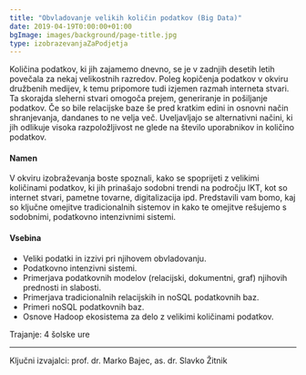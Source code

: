 ```yaml
---
title: "Obvladovanje velikih količin podatkov (Big Data)"
date: 2019-04-19T0:00:00+01:00
bgImage: images/background/page-title.jpg
type: izobrazevanjaZaPodjetja
---
```

Količina podatkov, ki jih zajamemo dnevno, se je v zadnjih desetih letih povečala za nekaj velikostnih razredov. 
Poleg kopičenja podatkov v okviru družbenih medijev, k temu pripomore tudi izjemen razmah interneta stvari. 
Ta skorajda sleherni stvari omogoča prejem, generiranje in pošiljanje podatkov. 
Če so bile relacijske baze še pred kratkim edini in osnovni način shranjevanja, dandanes to ne velja več. 
Uveljavljajo se alternativni načini, ki jih odlikuje visoka razpoložljivost ne glede na število uporabnikov in količino podatkov. 

#### Namen
V okviru izobraževanja boste spoznali, kako se spoprijeti z velikimi količinami podatkov, ki jih prinašajo sodobni trendi na področju IKT, kot so internet stvari, pametne tovarne, digitalizacija ipd. 
Predstavili vam bomo, kaj so ključne omejitve tradicionalnih sistemov in kako te omejitve rešujemo s sodobnimi, podatkovno intenzivnimi sistemi. 

#### Vsebina
- Veliki podatki in izzivi pri njihovem obvladovanju.
- Podatkovno intenzivni sistemi.
- Primerjava podatkovnih modelov (relacijski, dokumentni, graf) njihovih prednosti in slabosti.
- Primerjava tradicionalnih relacijskih in noSQL podatkovnih baz.
- Primeri noSQL podatkovnih baz.
- Osnove Hadoop ekosistema za delo z velikimi količinami podatkov.

Trajanje: 4 šolske ure

---

Ključni izvajalci: prof. dr. Marko Bajec, as. dr. Slavko Žitnik
